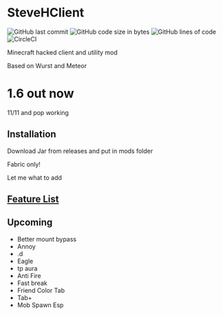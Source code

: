 # SteveHClient
![GitHub last commit](https://img.shields.io/github/last-commit/crazymoose77756/SteveHClient)
![GitHub code size in bytes](https://img.shields.io/github/languages/code-size/crazymoose77756/SteveHClient)
![GitHub lines of code](https://tokei.rs/b1/github/crazymoose77756/SteveHClient)
![CircleCI](https://circleci.com/gh/MeteorDevelopment/meteor-client/tree/master.svg?style=svg)


Minecraft hacked client and utility mod


Based on Wurst and Meteor

# 1.6 out now
11/11 and pop working



## Installation
Download Jar from releases and put in mods folder

Fabric only!

Let me what to add


## [Feature List](https://github.com/crazymoose77756/SteveHClient/wiki/Features)


## Upcoming
- Better mount bypass
- Annoy
- .d
- Eagle
- tp aura
- Anti Fire
- Fast break
- Friend Color Tab
- Tab+
- Mob Spawn Esp

